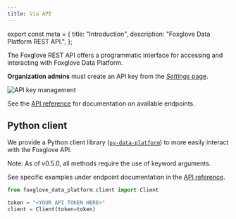 ```yaml
---
title: Via API
---
```



export const meta = {
  title: "Introduction",
  description: "Foxglove Data Platform REST API.",
};

The Foxglove REST API offers a programmatic interface for accessing and interacting with Foxglove Data Platform.

**Organization admins** must create an API key from the [_Settings_ page](https://console.foxglove.dev/settings/apikeys).

![API key management](/img/docs/data-platform/api-keys.webp)

See the [API reference](https://foxglove.dev/docs/api) for documentation on available endpoints.

## Python client

We provide a Python client library ([`py-data-platform`](https://github.com/foxglove/py-data-platform)) to more easily interact with the Foxglove API.

Note: As of v0.5.0, all methods require the use of keyword arguments.

See specific examples under endpoint documentation in the [API reference](https://foxglove.dev/docs/api).

```python
from foxglove_data_platform.client import Client

token = "<YOUR API TOKEN HERE>"
client = Client(token=token)
```
